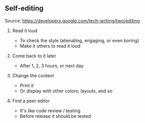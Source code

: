## Self-editing

Source: https://developers.google.com/tech-writing/two/editing

1. Read it loud

   - To check the style (alienating, engaging, or even boring)
   - Make it others to read it loud

2. Come back to it later

   - After 1, 2, 3 hours, or next day

3. Change the context

   - Print it
   - Or display with other colors, layouts, and so

4. Find a peer editor

   - It's like code review / testing
   - Before release it should be tested
